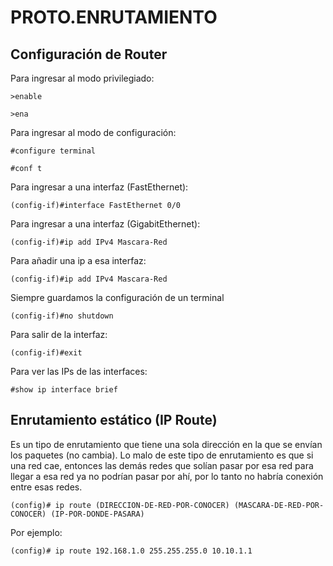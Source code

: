 # PROTO.ENRUTAMIENTO

## Configuración de Router

Para ingresar al modo privilegiado:

    >enable

    >ena

Para ingresar al modo de configuración:

    #configure terminal

    #conf t

Para ingresar a una interfaz (FastEthernet):

    (config-if)#interface FastEthernet 0/0
    
Para ingresar a una interfaz (GigabitEthernet):

    (config-if)#ip add IPv4 Mascara-Red

Para añadir una ip a esa interfaz:

    (config-if)#ip add IPv4 Mascara-Red

Siempre guardamos la configuración de un terminal

    (config-if)#no shutdown

Para salir de la interfaz:

    (config-if)#exit

Para ver las IPs de las interfaces:

    #show ip interface brief

## Enrutamiento estático (IP Route)

Es un tipo de enrutamiento que tiene una sola dirección en la que se envían los paquetes (no cambia). Lo malo de este tipo de enrutamiento es que si una red cae, entonces las demás redes que solían pasar por esa red para llegar a esa red ya no podrían pasar por ahí, por lo tanto no habría conexión entre esas redes.

    (config)# ip route (DIRECCION-DE-RED-POR-CONOCER) (MASCARA-DE-RED-POR-CONOCER) (IP-POR-DONDE-PASARA)

Por ejemplo:

    (config)# ip route 192.168.1.0 255.255.255.0 10.10.1.1


        


